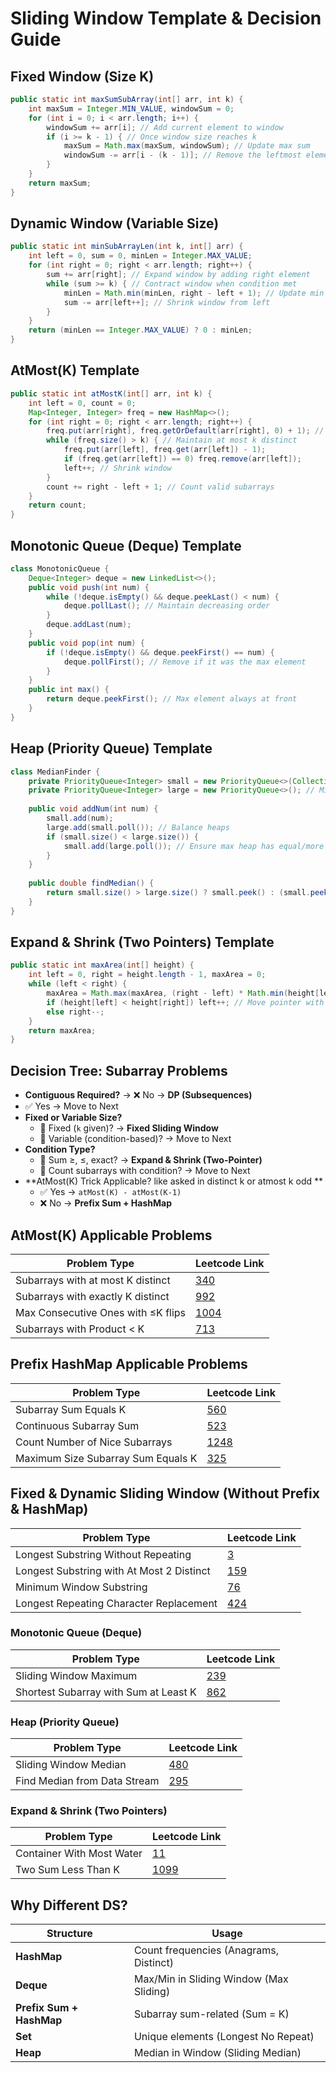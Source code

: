 # Sliding Window Template & Decision Guide

## Fixed Window (Size K)

```java
public static int maxSumSubArray(int[] arr, int k) {
    int maxSum = Integer.MIN_VALUE, windowSum = 0;
    for (int i = 0; i < arr.length; i++) {
        windowSum += arr[i]; // Add current element to window
        if (i >= k - 1) { // Once window size reaches k
            maxSum = Math.max(maxSum, windowSum); // Update max sum
            windowSum -= arr[i - (k - 1)]; // Remove the leftmost element
        }
    }
    return maxSum;
}
```

## Dynamic Window (Variable Size)

```java
public static int minSubArrayLen(int k, int[] arr) {
    int left = 0, sum = 0, minLen = Integer.MAX_VALUE;
    for (int right = 0; right < arr.length; right++) {
        sum += arr[right]; // Expand window by adding right element
        while (sum >= k) { // Contract window when condition met
            minLen = Math.min(minLen, right - left + 1); // Update min length
            sum -= arr[left++]; // Shrink window from left
        }
    }
    return (minLen == Integer.MAX_VALUE) ? 0 : minLen;
}
```

## AtMost(K) Template

```java
public static int atMostK(int[] arr, int k) {
    int left = 0, count = 0;
    Map<Integer, Integer> freq = new HashMap<>();
    for (int right = 0; right < arr.length; right++) {
        freq.put(arr[right], freq.getOrDefault(arr[right], 0) + 1); // Add to frequency map
        while (freq.size() > k) { // Maintain at most k distinct
            freq.put(arr[left], freq.get(arr[left]) - 1);
            if (freq.get(arr[left]) == 0) freq.remove(arr[left]);
            left++; // Shrink window
        }
        count += right - left + 1; // Count valid subarrays
    }
    return count;
}
```

## Monotonic Queue (Deque) Template

```java
class MonotonicQueue {
    Deque<Integer> deque = new LinkedList<>();
    public void push(int num) {
        while (!deque.isEmpty() && deque.peekLast() < num) {
            deque.pollLast(); // Maintain decreasing order
        }
        deque.addLast(num);
    }
    public void pop(int num) {
        if (!deque.isEmpty() && deque.peekFirst() == num) {
            deque.pollFirst(); // Remove if it was the max element
        }
    }
    public int max() {
        return deque.peekFirst(); // Max element always at front
    }
}
```

## Heap (Priority Queue) Template

```java
class MedianFinder {
    private PriorityQueue<Integer> small = new PriorityQueue<>(Collections.reverseOrder()); // Max heap
    private PriorityQueue<Integer> large = new PriorityQueue<>(); // Min heap
    
    public void addNum(int num) {
        small.add(num);
        large.add(small.poll()); // Balance heaps
        if (small.size() < large.size()) {
            small.add(large.poll()); // Ensure max heap has equal/more elements
        }
    }
    
    public double findMedian() {
        return small.size() > large.size() ? small.peek() : (small.peek() + large.peek()) / 2.0;
    }
}
```

## Expand & Shrink (Two Pointers) Template

```java
public static int maxArea(int[] height) {
    int left = 0, right = height.length - 1, maxArea = 0;
    while (left < right) {
        maxArea = Math.max(maxArea, (right - left) * Math.min(height[left], height[right])); // Compute area
        if (height[left] < height[right]) left++; // Move pointer with smaller height
        else right--;
    }
    return maxArea;
}
```
## Decision Tree: Subarray Problems

- **Contiguous Required?** → ❌ No → **DP (Subsequences)**
- ✅ Yes → Move to Next
- **Fixed or Variable Size?**
  - 🔹 Fixed (`k` given)? → **Fixed Sliding Window**
  - 🔹 Variable (condition-based)? → Move to Next
- **Condition Type?**
  - 🔸 Sum ≥, ≤, exact? → **Expand & Shrink (Two-Pointer)**
  - 🔸 Count subarrays with condition? → Move to Next
- **AtMost(K) Trick Applicable? like asked in distinct k or atmost k odd **
  - ✅ Yes → `atMost(K) - atMost(K-1)`
  - ❌ No → **Prefix Sum + HashMap**

## AtMost(K) Applicable Problems

| Problem Type                       | Leetcode Link                                                                              |
| ---------------------------------- | ------------------------------------------------------------------------------------------ |
| Subarrays with at most K distinct  | [340](https://leetcode.com/problems/longest-substring-with-at-most-k-distinct-characters/) |
| Subarrays with exactly K distinct  | [992](https://leetcode.com/problems/subarrays-with-k-different-integers/)                  |
| Max Consecutive Ones with ≤K flips | [1004](https://leetcode.com/problems/max-consecutive-ones-iii/)                            |
| Subarrays with Product < K         | [713](https://leetcode.com/problems/subarray-product-less-than-k/)                         |

## Prefix HashMap Applicable Problems

| Problem Type                       | Leetcode Link                                                            |
| ---------------------------------- | ------------------------------------------------------------------------ |
| Subarray Sum Equals K              | [560](https://leetcode.com/problems/subarray-sum-equals-k/)              |
| Continuous Subarray Sum            | [523](https://leetcode.com/problems/continuous-subarray-sum/)            |
| Count Number of Nice Subarrays     | [1248](https://leetcode.com/problems/count-number-of-nice-subarrays/)    |
| Maximum Size Subarray Sum Equals K | [325](https://leetcode.com/problems/maximum-size-subarray-sum-equals-k/) |

## Fixed & Dynamic Sliding Window (Without Prefix & HashMap)

| Problem Type                           | Leetcode Link                                                                         |
| -------------------------------------- | ------------------------------------------------------------------------------------- |
| Longest Substring Without Repeating    | [3](https://leetcode.com/problems/longest-substring-without-repeating-characters/)   |
| Longest Substring with At Most 2 Distinct | [159](https://leetcode.com/problems/longest-substring-with-at-most-two-distinct-characters/) |
| Minimum Window Substring               | [76](https://leetcode.com/problems/minimum-window-substring/)                         |
| Longest Repeating Character Replacement | [424](https://leetcode.com/problems/longest-repeating-character-replacement/)         |

### Monotonic Queue (Deque)
| Problem Type                        | Leetcode Link                                                                        |
| ----------------------------------- | ----------------------------------------------------------------------------------- |
| Sliding Window Maximum              | [239](https://leetcode.com/problems/sliding-window-maximum/)                       |
| Shortest Subarray with Sum at Least K | [862](https://leetcode.com/problems/shortest-subarray-with-sum-at-least-k/)       |

### Heap (Priority Queue)
| Problem Type                        | Leetcode Link                                                                      |
| ----------------------------------- | --------------------------------------------------------------------------------- |
| Sliding Window Median               | [480](https://leetcode.com/problems/sliding-window-median/)                      |
| Find Median from Data Stream        | [295](https://leetcode.com/problems/find-median-from-data-stream/)                |

### Expand & Shrink (Two Pointers)
| Problem Type                        | Leetcode Link                                                                      |
| ----------------------------------- | --------------------------------------------------------------------------------- |
| Container With Most Water           | [11](https://leetcode.com/problems/container-with-most-water/)                    |
| Two Sum Less Than K                 | [1099](https://leetcode.com/problems/two-sum-less-than-k/)                        |

## Why Different DS?

| Structure                | Usage                                   |
| ------------------------ | --------------------------------------- |
| **HashMap**              | Count frequencies (Anagrams, Distinct)  |
| **Deque**                | Max/Min in Sliding Window (Max Sliding) |
| **Prefix Sum + HashMap** | Subarray sum-related (Sum = K)          |
| **Set**                  | Unique elements (Longest No Repeat)     |
| **Heap**                 | Median in Window (Sliding Median)       |


